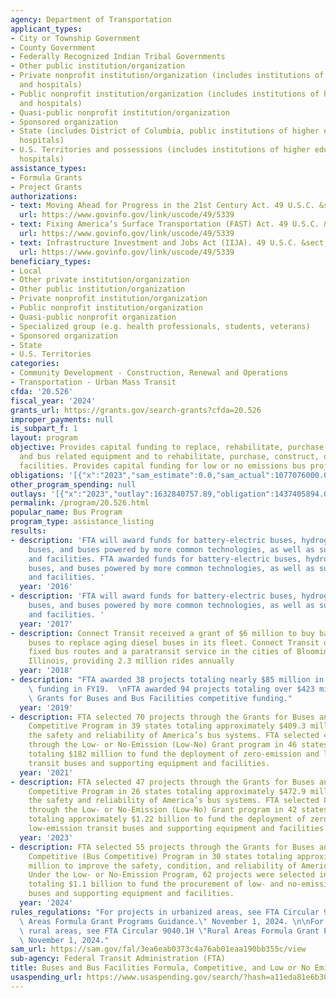 ```yaml
---
agency: Department of Transportation
applicant_types:
- City or Township Government
- County Government
- Federally Recognized Indian Tribal Governments
- Other public institution/organization
- Private nonprofit institution/organization (includes institutions of higher education
  and hospitals)
- Public nonprofit institution/organization (includes institutions of higher education
  and hospitals)
- Quasi-public nonprofit institution/organization
- Sponsored organization
- State (includes District of Columbia, public institutions of higher education and
  hospitals)
- U.S. Territories and possessions (includes institutions of higher education and
  hospitals)
assistance_types:
- Formula Grants
- Project Grants
authorizations:
- text: Moving Ahead for Progress in the 21st Century Act. 49 U.S.C. &sect; 5339.
  url: https://www.govinfo.gov/link/uscode/49/5339
- text: Fixing America’s Surface Transportation (FAST) Act. 49 U.S.C. &sect; 5339.
  url: https://www.govinfo.gov/link/uscode/49/5339
- text: Infrastructure Investment and Jobs Act (IIJA). 49 U.S.C. &sect; 5339.
  url: https://www.govinfo.gov/link/uscode/49/5339
beneficiary_types:
- Local
- Other private institution/organization
- Other public institution/organization
- Private nonprofit institution/organization
- Public nonprofit institution/organization
- Quasi-public nonprofit organization
- Specialized group (e.g. health professionals, students, veterans)
- Sponsored organization
- State
- U.S. Territories
categories:
- Community Development - Construction, Renewal and Operations
- Transportation - Urban Mass Transit
cfda: '20.526'
fiscal_year: '2024'
grants_url: https://grants.gov/search-grants?cfda=20.526
improper_payments: null
is_subpart_f: 1
layout: program
objective: Provides capital funding to replace, rehabilitate, purchase, or lease buses
  and bus related equipment and to rehabilitate, purchase, construct, or lease bus-related
  facilities. Provides capital funding for low or no emissions bus projects.
obligations: '[{"x":"2023","sam_estimate":0.0,"sam_actual":1077076000.0,"usa_spending_actual":1526337213.0},{"x":"2024","sam_estimate":0.0,"sam_actual":996721000.0,"usa_spending_actual":1529338760.76},{"x":"2025","sam_estimate":0.0,"sam_actual":1326216000.0,"usa_spending_actual":1051236156.0}]'
other_program_spending: null
outlays: '[{"x":"2023","outlay":1632840757.89,"obligation":1437405894.0},{"x":"2024","outlay":1156506004.0,"obligation":1470593122.0},{"x":"2025","outlay":78222179.0,"obligation":1028905219.0}]'
permalink: /program/20.526.html
popular_name: Bus Program
program_type: assistance_listing
results:
- description: 'FTA will award funds for battery-electric buses, hydrogen fuel cell
    buses, and buses powered by more common technologies, as well as supporting equipment
    and facilities. FTA awarded funds for battery-electric buses, hydrogen fuel cell
    buses, and buses powered by more common technologies, as well as supporting equipment
    and facilities. '
  year: '2016'
- description: 'FTA will award funds for battery-electric buses, hydrogen fuel cell
    buses, and buses powered by more common technologies, as well as supporting equipment
    and facilities. '
  year: '2017'
- description: Connect Transit received a grant of $6 million to buy battery electric
    buses to replace aging diesel buses in its fleet. Connect Transit operates 15
    fixed bus routes and a paratransit service in the cities of Bloomington and Normal,
    Illinois, providing 2.3 million rides annually
  year: '2018'
- description: "FTA awarded 38 projects totaling nearly $85 million in FY19 Low-No\
    \ funding in FY19.  \nFTA awarded 94 projects totaling over $423 million in FY19\
    \ Grants for Buses and Bus Facilities competitive funding."
  year: '2019'
- description: FTA selected 70 projects through the Grants for Buses and Bus Facilities
    Competitive Program in 39 states totaling approximately $409.3 million to improve
    the safety and reliability of America’s bus systems. FTA selected 49 projects
    through the Low- or No-Emission (Low-No) Grant program in 46 states and territories
    totaling $182 million to fund the deployment of zero-emission and low-emission
    transit buses and supporting equipment and facilities.
  year: '2021'
- description: FTA selected 47 projects through the Grants for Buses and Bus Facilities
    Competitive Program in 26 states totaling approximately $472.9 million to improve
    the safety and reliability of America’s bus systems. FTA selected 83 projects
    through the Low- or No-Emission (Low-No) Grant program in 42 states and territories
    totaling approximately $1.22 billion to fund the deployment of zero-emission and
    low-emission transit buses and supporting equipment and facilities.
  year: '2023'
- description: FTA selected 55 projects through the Grants for Buses and Bus Facilities
    Competitive (Bus Competitive) Program in 30 states totaling approximately $390
    million to improve the safety, condition, and reliability of America's bus systems.
    Under the Low- or No-Emission Program, 62 projects were selected in 32 states
    totaling $1.1 billion to fund the procurement of low- and no-emission transit
    buses and supporting equipment and facilities.
  year: '2024'
rules_regulations: "For projects in urbanized areas, see FTA Circular 9050.1A \"Urbanized\
  \ Areas Formula Grant Programs Guidance.\" November 1, 2024. \n\nFor projects in\
  \ rural areas, see FTA Circular 9040.1H \"Rural Areas Formula Grant Programs Guidance.\"\
  \ November 1, 2024."
sam_url: https://sam.gov/fal/3ea6eab0373c4a76ab01eaa190bb355c/view
sub-agency: Federal Transit Administration (FTA)
title: Buses and Bus Facilities Formula, Competitive, and Low or No Emissions Programs
usaspending_url: https://www.usaspending.gov/search/?hash=a11eda81e6b30693b7e1465abefbac23
---
```

